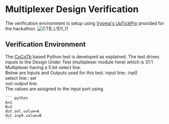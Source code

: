 # Multiplexer Design Verification
The verification environment is setup using [Vyoma's UpTickPro](https://vyomasystems.com/) provided for the hackathon.
![CTB_L1D1_I1](https://user-images.githubusercontent.com/55938415/181187758-908c5788-d2a2-4246-9988-58d2392f4f27.PNG)
## Verification Environment
The [CoCoTb](https://www.cocotb.org/) based Python test is developed as explained. The test drives inputs to the Design Under Test (multiplexer module here) which is 31:1 Multiplexer having a 5 bit select line.  
Below are Inputs and Outputs used for this test.
input line:: inp0  
select line:: sel   
out::output line.  
The values are assigned to the input port using
    
    ``` python
    A=1
    B=3
    dut.sel.value=A
    dut.inp0.value=B
    ```
    
